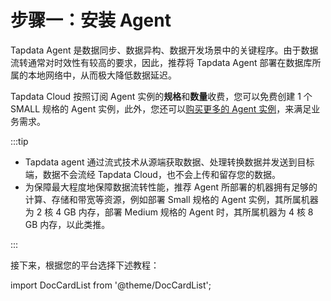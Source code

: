 # 步骤一：安装 Agent

Tapdata Agent 是数据同步、数据异构、数据开发场景中的关键程序。由于数据流转通常对时效性有较高的要求，因此，推荐将 Tapdata Agent 部署在数据库所属的本地网络中，从而极大降低数据延迟。

Tapdata Cloud 按照订阅 Agent 实例的**规格**和**数量**收费，您可以免费创建 1 个 SMALL 规格的 Agent 实例，此外，您还可以[购买更多的 Agent 实例](../../billing/billing-overview.md)，来满足业务需求。

:::tip

* Tapdata agent 通过流式技术从源端获取数据、处理转换数据并发送到目标端，数据不会流经 Tapdata Cloud，也不会上传和留存您的数据。
* 为保障最大程度地保障数据流转性能，推荐 Agent 所部署的机器拥有足够的计算、存储和带宽等资源，例如部署 Small 规格的 Agent 实例，其所属机器为 2 核 4 GB 内存，部署 Medium 规格的 Agent 时，其所属机器为 4 核 8 GB 内存，以此类推。

:::

接下来，根据您的平台选择下述教程：

import DocCardList from '@theme/DocCardList';

<DocCardList />

